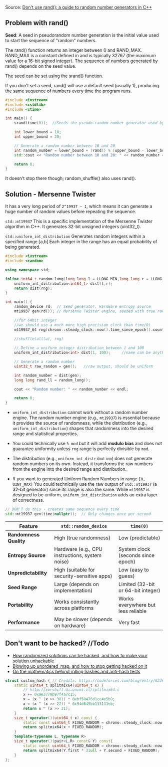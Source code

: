 Source: [Don't use rand(): a guide to random number generators in C++](https://codeforces.com/blog/entry/61587)

## Problem with rand()

**Seed**: A seed in pseudorandom number generation is the initial value used to start the sequence of "random" numbers.

The rand() function returns an integer between 0 and RAND_MAX.
RAND_MAX is a constant defined in <cstdlib> and is typically 32767 (the maximum value for a 16-bit signed integer).
The sequence of numbers generated by rand() depends on the seed value.

The seed can be set using the srand() function.

If you don't set a seed, rand() will use a default seed (usually 1), producing the same sequence of numbers every time the program runs. 

```cpp
#include <iostream>
#include <cstdlib>
#include <ctime>

int main() {
    srand(time(0));  //Seeds the pseudo-random number generator used by std::rand() with the value seed.

    int lower_bound = 10;
    int upper_bound = 20;

    // Generate a random number between 10 and 20
    int random_number = lower_bound + (rand() % (upper_bound - lower_bound + 1));
    std::cout << "Random number between 10 and 20: " << random_number << std::endl;

    return 0;
}
```
It doesn't stop there though; random_shuffle() also uses rand().

## Solution - Mersenne Twister

It has a very long period of 
`2^19937 − 1`, which means it can generate a huge number of random values before repeating the sequence.

`std::mt19937`
This is a specific implementation of the Mersenne Twister algorithm in C++.
It generates 32-bit unsigned integers (uint32_t).


 `std::uniform_int_distribution`
Generates random integers within a specified range [a,b] Each integer in the range has an equal probability of being generated.

```cpp
#include <iostream>
#include <random>

using namespace std;

inline int64_t random_long(long long l = LLONG_MIN,long long r = LLONG_MAX){
    uniform_int_distribution<int64_t> dist(l,r);   
    return dist(rng);
}

int main() {
    random_device rd;  // Seed generator, Hardware entropy source
    mt19937 gen(rd()); // Mersenne Twister engine, seeded with true random value

    //for 64bit integer
    //we should use a much more high-precision clock than time(0)
    mt19937_64 rng(chrono::steady_clock::now().time_since_epoch().count());   
    
    //shuffle(all(a), rng)

    // Define a uniform integer distribution between 1 and 100
    uniform_int_distribution<int> dist(1, 100);     //name can be anything other than dist

    // Generate a random number
    uint32_t raw_random = gen();   //raw output, should be uniform

    int random_number = dist(gen);
    long long rand_ll = random_long();

    cout << "Random number: " << random_number << endl;

    return 0;
}
```

- `uniform_int_distribution` cannot work without a random number engine. The random number engine (e.g., `mt19937`) is essential because it provides the source of randomness, while the distribution (e.g., `uniform_int_distribution`) shapes that randomness into the desired range and statistical properties.

- You could technically use `% mod` but it will add **modulo bias** and does not guarantee uniformity unless `rng` range is perfectly divisible by `mod`.

- The distribution (e.g., `uniform_int_distribution`) does not generate random numbers on its own. Instead, it transforms the raw numbers from the engine into the desired range and distribution.

- If you want to generated Uniform Random Numbers in range `[0, UINT_MAX]`
You could technically use the raw output of `std::mt19937` (a 32-bit generator) since its range is also the same. While `mt19937` is designed to be uniform, `uniform_int_distribution` adds an extra layer of correctness.


```cpp
// DON'T do this - creates same sequence every time
std::mt19937 gen(time(nullptr));  // Only changes once per second
```


| Feature                     | `std::random_device`                          | `time(0)`                          |
|-----------------------------|-----------------------------------------------|------------------------------------|
| **Randomness Quality**      | High (true randomness)                        | Low (predictable)                  |
| **Entropy Source**          | Hardware (e.g., CPU instructions, system noise)| System clock (seconds since epoch) |
| **Unpredictability**        | High (suitable for security-sensitive apps)   | Low (easy to guess)                |
| **Seed Range**              | Large (depends on implementation)             | Limited (32-bit or 64-bit integer) |
| **Portability**             | Works consistently across platforms           | Works everywhere but less reliable |
| **Performance**             | May be slower (depends on hardware)           | Very fast                          |


## Don't want to be hacked? //Todo

- [How randomized solutions can be hacked, and how to make your solution unhackable](https://codeforces.com/blog/entry/61675)
- [Blowing up unordered_map, and how to stop getting hacked on it](https://codeforces.com/blog/entry/62393)
- [On the mathematics behind rolling hashes and anti-hash tests](https://codeforces.com/blog/entry/60442)

```cpp
struct custom_hash { // Credits: https://codeforces.com/blog/entry/62393
    static uint64_t splitmix64(uint64_t x) {
        // http://xorshift.di.unimi.it/splitmix64.c
        x += 0x9e3779b97f4a7c15;
        x = (x ^ (x >> 30)) * 0xbf58476d1ce4e5b9;
        x = (x ^ (x >> 27)) * 0x94d049bb133111eb;
        return x ^ (x >> 31);
    }
    size_t operator()(uint64_t x) const {
        static const uint64_t FIXED_RANDOM = chrono::steady_clock::now().time_since_epoch().count();
        return splitmix64(x + FIXED_RANDOM);
    }
    template<typename L, typename R>
    size_t operator()(pair<L,R> const& Y) const{
        static const uint64_t FIXED_RANDOM = chrono::steady_clock::now().time_since_epoch().count();
        return splitmix64(Y.first * 31ull + Y.second + FIXED_RANDOM);
    }
};
```
